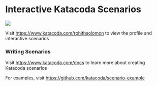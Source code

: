 # Interactive Katacoda Scenarios

[![](http://shields.katacoda.com/katacoda/rohithsolomon/count.svg)](https://www.katacoda.com/rohithsolomon "Get your profile on Katacoda.com")

Visit https://www.katacoda.com/rohithsolomon to view the profile and interactive scenarios

### Writing Scenarios
Visit https://www.katacoda.com/docs to learn more about creating Katacoda scenarios

For examples, visit https://github.com/katacoda/scenario-example
